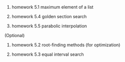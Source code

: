 1. homework 5.1 maximum element of a list

2. homework 5.4 golden section search

3. homework 5.5 parabolic interpolation

(Optional)

1. homework 5.2 root-finding methods (for optimization)

2. homework 5.3 equal interval search
